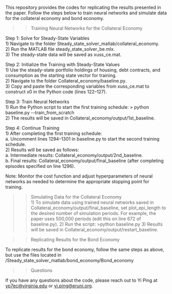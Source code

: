 This repository provides the codes for replicating the results presented in the paper. Follow the steps below to train neural networks and simulate data for the collateral economy and bond economy.

>> Training Neural Networks for the Collateral Economy

Step 1: Solve for Steady-State Variables\
	1)	Navigate to the folder Steady_state_solver_matlab/collateral_economy.\
	2)	Run the MATLAB file steady_state_solver_be.mlx.\
	3)	The steady-state data will be saved as xuss_ce.mat.
 
Step 2: Initialize the Training with Steady-State Values\
	1)	Use the steady-state portfolio holdings of housing, debt contracts, and consumption as the starting state vector for training.\
	2)	Navigate to the folder Collateral_economy/baseline.py.\
	3)	Copy and paste the corresponding variables from xuss_ce.mat to construct x0 in the Python code (lines 122–127).
 
Step 3: Train Neural Networks\
	1)	Run the Python script to start the first training schedule: > python baseline.py --train_from_scratch\
	2)	The results will be saved in Collateral_economy/output/1st_baseline.
 
Step 4: Continue Training\
	1)	After completing the first training schedule:\
		a. Uncomment lines 1294–1301 in baseline.py to start the second training schedule.\
	2)	Results will be saved as follows:\
		a. Intermediate results: Collateral_economy/output/2nd_baseline.\
		b. Final results: Collateral_economy/output/final_baseline (after completing episodes specified on line 1296).
  
Note: Monitor the cost function and adjust hyperparameters of neural networks as needed to determine the appropriate stopping point for training.

>> Simulating Data for the Collateral Economy\
	1)	To simulate data using trained neural networks saved in Collateral_economy/output/final_baseline, set plot_epi_length to the desired number of simulation periods. For example, the paper uses 500,000 periods (edit this on line 672 of baseline.py).
	2)	Run the script: >python baseline.py
	3)	Results will be saved in Collateral_economy/output/restart_baseline.

>> Replicating Results for the Bond Economy

To replicate results for the bond economy, follow the same steps as above, but use the files located in /Steady_state_solver_matlab/bond_economy/Bond_economy

>> Questions

If you have any questions about the code, please reach out to Yi Ping at yp7ec@virginia.edu or yi.ping@eruni.org.

